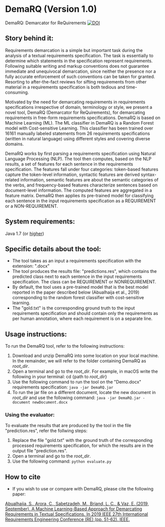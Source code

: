 # DemaRQ (Version 1.0) #
DemaRQ: Demarcator for ReQuirements
[![DOI](https://zenodo.org/badge/256534724.svg)](https://zenodo.org/badge/latestdoi/256534724)

## Story behind it: ##
Requirements demarcation is a simple but important task during the analysis of a textual requirements specification. The task is essentially to determine which statements in the specification represent requirements. Following suitable writing and markup conventions does not guarantee immediate and unequivocal demarcation, since neither the presence nor a fully accurate enforcement of such conventions can be taken for granted. Resorting to after-the-fact reviews for sifting requirements from other material in a requirements specification is both tedious and time-consuming. 

Motivated by the need for demarcating requirements in requirements specifications irrespective of domain, terminology or style, we present a novel tool, DemaRQ (Demarcator for ReQuirements), for demarcating requirements in free-form requirements specifications. DemaRQ is based on Machine Learning (ML). The ML classifier in DemaRQ is a Random Forest  model with Cost-sensitive Learning. This classifier has been trained over 16161 manually labeled statements from 26 requirements specifications (written in natural language) using different styles and covering diverse domains. 

DemaRQ works by first parsing a requirements specification using Natural Language Processing (NLP). The tool then computes, based on the NLP results, a set of features for each sentence in the requirements specification. The features fall under four categories: token-based features capture the token-level information, syntactic features are derived syntax-related information, semantic features are about the semantic categories of the verbs, and frequency-based features characterize sentences based on document-level information. The computed features are aggregated in a feature matrix. DemaRQ then applies its pre-trained model for classifying each sentence in the input requirements specification as a REQUIREMENT or a NON-REQUIREMENT.

## System requirements: ##
Java 1.7 (or [higher](https://www.oracle.com/java/technologies/javase-jre8-downloads.html))

## Specific details about the tool:
- The tool takes as an input a requirements specification with the extension: ".docx"
- The tool produces the results file: "predictions.res", which contains the predicted class next to each sentence in the input requirements specification. The class can be REQUIREMENT or NONREQUIREMENT.
- By default, the tool uses a pre-trained model that is the best model reported in the paper described below (Abualhaija et al., 2019) corresponding to the random forest classifier with cost-sensitive learning.
- The "gold.txt" is the corresponding ground truth to the input requirements specification and should contain only the requirements as per human annotation, where each requirement is on a separate line. 
  
## Usage instructions: ##

To run the DemaRQ tool, refer to the following instructions:

1. Download and unzip DemaRQ into some location on your local machine. In the remainder, we will refer to the folder containing DemaRQ as *root_dir*.
2. Open a terminal and go to the *root_dir*. For example, in macOS write the following in your terminal: cd {path to *root_dir*}
3. Use the following command to run the tool on the "Demo.docx" requirements specification: 
```java -jar DemaRQ.jar```
4. To run the jar file on a different document, locate the new document in *root_dir* and use the 
following command: 
```java -jar DemaRQ.jar -document newDocument.docx```

### Using the evaluator: ###
To evaluate the results that are produced by the tool in the file "prediction.res", refer the follwing steps:
1. Replace the file "gold.txt" with the ground truth of the corresponding processed requirements specification, for which the results are in the output file "prediction.res".
2. Open a terminal and go to the *root_dir*. 
3. Use the following command: 
```python evaluate.py```

## How to cite
- If you wish to use or compare with DemaRQ, please cite the following paper: 

[Abualhaija, S., Arora, C., Sabetzadeh, M., Briand, L. C., & Vaz, E. (2019, September). A Machine Learning-Based Approach for Demarcating Requirements in Textual Specifications. In 2019 IEEE 27th International Requirements Engineering Conference (RE) (pp. 51-62). IEEE.](https://orbilu.uni.lu/bitstream/10993/39889/1/AASBV_RE19_AuthorPreprint.pdf)
